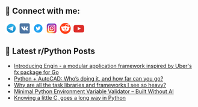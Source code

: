 ## 🔎 Connect with me:
[<img src="https://github.com/bullbesh/bullbesh/blob/main/images/Telegram.png" width="32" height="32" />](https://t.me/bullbesh)
[<img src="https://github.com/bullbesh/bullbesh/blob/main/images/VK.png" width="32" height="32" />](https://vk.com/bullbesh)
[<img src="https://github.com/bullbesh/bullbesh/blob/main/images/Twitter.png" width="32" height="32" />](https://twitter.com/bullbesh1)
[<img src="https://github.com/bullbesh/bullbesh/blob/main/images/Instagram.png" width="32" height="32" />](https://www.instagram.com/bullbesh)
[<img src="https://github.com/bullbesh/bullbesh/blob/main/images/Reddit.png" width="32" height="32" />](https://www.reddit.com/user/bullbesh)
[<img src="https://github.com/bullbesh/bullbesh/blob/main/images/YouTube.png" width="32" height="32" />](https://www.youtube.com/channel/UCtfjRs6uzgq5mfm8S06WTcg)

## 📕 Latest r/Python Posts
<!-- BLOG-POST-LIST:START -->
- [Introducing Engin - a modular application framework inspired by Uber&#39;s fx package for Go](https://www.reddit.com/r/Python/comments/1mrzjpe/introducing_engin_a_modular_application_framework/)
- [Python + AutoCAD: Who’s doing it, and how far can you go?](https://www.reddit.com/r/Python/comments/1mryi32/python_autocad_whos_doing_it_and_how_far_can_you/)
- [Why are all the task libraries and frameworks I see so heavy?](https://www.reddit.com/r/Python/comments/1mrxbxc/why_are_all_the_task_libraries_and_frameworks_i/)
- [Minimal Python Environment Variable Validator – Built Without AI](https://www.reddit.com/r/Python/comments/1mrvawd/minimal_python_environment_variable_validator/)
- [Knowing a little C, goes a long way in Python](https://www.reddit.com/r/Python/comments/1mrutnf/knowing_a_little_c_goes_a_long_way_in_python/)
<!-- BLOG-POST-LIST:END -->
